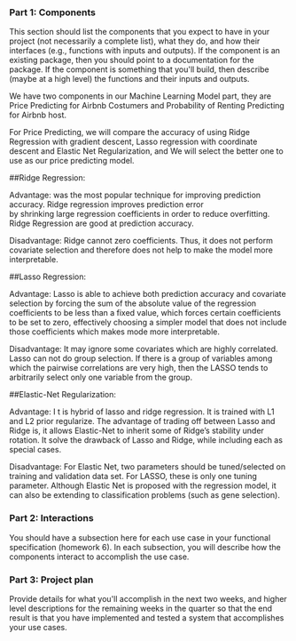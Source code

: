 ### Part 1: Components
This section should list the components that you expect to have in your project (not necessarily a complete list), what they do, and how their interfaces (e.g., functions with inputs and outputs). If the component is an existing package, then you should point to a documentation for the package. If the component is something that you'll build, then describe (maybe at a high level) the functions and their inputs and outputs.


We have two components in our Machine Learning Model part, they are Price Predicting for Airbnb Costumers and Probability of Renting Predicting for Airbnb host. 

For Price Predicting, we will compare the accuracy of using Ridge Regression with gradient descent, Lasso regression with coordinate descent and Elastic Net Regularization, and We will select the better one to use as our price predicting model. 

##Ridge Regression: 

Advantage:  was the most popular technique for improving prediction accuracy. Ridge regression improves prediction error by shrinking large regression coefficients in order to reduce overfitting. Ridge Regression are good at prediction accuracy. 

Disadvantage: Ridge cannot zero coefficients. Thus, it does not perform covariate selection and therefore does not help to make the model more interpretable.

##Lasso Regression: 

Advantage: Lasso is able to achieve both prediction accuracy and covariate selection by forcing the sum of the absolute value of the regression coefficients to be less than a fixed value, which forces certain coefficients to be set to zero, effectively choosing a simpler model that does not include those coefficients which makes mode more interpretable. 

Disadvantage:  It may ignore some covariates which are highly correlated. Lasso can not do group selection. If there is a group of variables among which the pairwise correlations are very high, then the LASSO tends to arbitrarily select only one variable from the group. 

##Elastic-Net Regularization:

Advantage: I t is hybrid of lasso and ridge regression.  It is trained with L1 and L2 prior regularize. The advantage of trading off between Lasso and Ridge is, it allows Elastic-Net to inherit some of Ridge’s stability under rotation. It solve the drawback of Lasso and Ridge, while including each as special cases. 

Disadvantage: For Elastic Net, two parameters should be tuned/selected on training and validation data set. For LASSO, these is only one tuning parameter. Although Elastic Net is proposed with the regression model, it can also be extending to classification problems (such as gene selection). 

### Part 2: Interactions
You should have a subsection here for each use case in your functional specification (homework 6). In each subsection, you will describe how the components interact to accomplish the use case.






### Part 3: Project plan
Provide details for what you'll accomplish in the next two weeks, and higher level descriptions for the remaining weeks in the quarter so that the end result is that you have implemented and tested a system that accomplishes your use cases.
